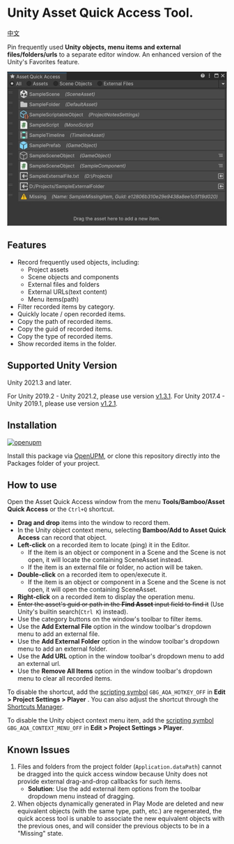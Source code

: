 # Unity Asset Quick Access Tool.

[中文](./README_CN.md)

Pin frequently used **Unity objects, menu items and external files/folders/urls** to a separate editor window. An enhanced version of the Unity's Favorites feature.

![Asset Quick Access Window](./Documents~/imgs/img_sample_asset_quick_access_window.png)

## Features

- Record frequently used objects, including:
  - Project assets
  - Scene objects and components
  - External files and folders
  - External URLs(text content)
  - Menu items(path)
- Filter recorded items by category.
- Quickly locate / open recorded items.
- Copy the path of recorded items.
- Copy the guid of recorded items.
- Copy the type of recorded items.
- Show recorded items in the folder.

## Supported Unity Version

Unity 2021.3 and later.

For Unity 2019.2 - Unity 2021.2, please use version [v1.3.1](https://github.com/SolarianZ/UnityAssetQuickAccessTool/releases/tag/v1.3.1).
For Unity 2017.4 - Unity 2019.1, please use version [v1.2.1](https://github.com/SolarianZ/UnityAssetQuickAccessTool/releases/tag/v1.2.1).

## Installation

[![openupm](https://img.shields.io/npm/v/com.greenbamboogames.assetquickaccess?label=openupm&registry_uri=https://package.openupm.com)](https://openupm.com/packages/com.greenbamboogames.assetquickaccess/)

Install this package via [OpenUPM](https://openupm.com/packages/com.greenbamboogames.assetquickaccess), or clone this repository directly into the Packages folder of your project.

## How to use

Open the Asset Quick Access window from the menu **Tools/Bamboo/Asset Quick Access** or the `Ctrl+Q` shortcut.

- **Drag and drop** items into the window to record them.
-  In the Unity object context menu, selecting **Bamboo/Add to Asset Quick Access** can record that object.
- **Left-click** on a recorded item to locate (ping) it in the Editor.
  - If the item is an object or component in a Scene and the Scene is not open, it will locate the containing SceneAsset instead.
  - If the item is an external file or folder, no action will be taken.
- **Double-click** on a recorded item to open/execute it.
  - If the item is an object or component in a Scene and the Scene is not open, it will open the containing SceneAsset.
- **Right-click** on a recorded item to display the operation menu.
- ~~Enter the asset's guid or path in the **Find Asset** input field to find it~~ (Use Unity's builtin search(`Ctrl K`) instead).
- Use the category buttons on the window's toolbar to filter items.
- Use the **Add External File** option in the window toolbar's dropdown menu to add an external file.
- Use the **Add External Folder** option in the window toolbar's dropdown menu to add an external folder.
- Use the **Add URL** option in the window toolbar's dropdown menu to add an external url.
- Use the **Remove All Items** option in the window toolbar's dropdown menu to clear all recorded items.

To disable the shortcut, add the [scripting symbol](https://docs.unity3d.com/Manual/CustomScriptingSymbols.html) `GBG_AQA_HOTKEY_OFF` in **Edit > Project Settings > Player** . You can also adjust the shortcut through the [Shortcuts Manager](https://docs.unity3d.com/Manual/ShortcutsManager.html).

To disable the Unity object context menu item, add the [scripting symbol](https://docs.unity3d.com/Manual/CustomScriptingSymbols.html) `GBG_AQA_CONTEXT_MENU_OFF` in **Edit > Project Settings > Player**.

## Known Issues

1. Files and folders from the project folder (`Application.dataPath`) cannot be dragged into the quick access window because Unity does not provide external drag-and-drop callbacks for such items.
   - **Solution**: Use the add external item options from the toolbar dropdown menu instead of dragging.
2. When objects dynamically generated in Play Mode are deleted and new equivalent objects (with the same type, path, etc.) are regenerated, the quick access tool is unable to associate the new equivalent objects with the previous ones, and will consider the previous objects to be in a "Missing" state.